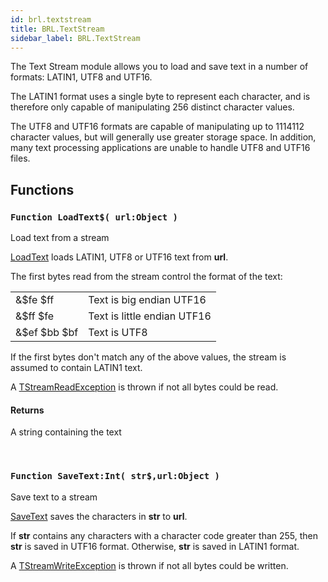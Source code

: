 ```yaml
---
id: brl.textstream
title: BRL.TextStream
sidebar_label: BRL.TextStream
---
```




The Text Stream module allows you to load and save text in a number
of formats: LATIN1, UTF8 and UTF16.

The LATIN1 format uses a single byte to represent each character, and
is therefore only capable of manipulating 256 distinct character values.

The UTF8 and UTF16 formats are capable of manipulating up to 1114112
character values, but will generally use greater storage space. In addition,
many text processing applications are unable to handle UTF8 and UTF16 files.


## Functions

### `Function LoadText$( url:Object )`

Load text from a stream


[LoadText](../../brl/brl.textstream/#function-loadtext-url-object) loads LATIN1, UTF8 or UTF16 text from <b>url</b>.

The first bytes read from the stream control the format of the text:
<table><tr><td> &$fe $ff</td><td>Text is big endian UTF16</td></tr><tr><td>  &$ff $fe</td><td>Text is little endian UTF16</td></tr><tr><td>  &$ef $bb $bf</td><td>Text is UTF8</table>


If the first bytes don't match any of the above values, the stream
is assumed to contain LATIN1 text.

A [TStreamReadException](../../brl/brl.stream/tstreamreadexception) is thrown if not all bytes could be read.


#### Returns
A string containing the text


<br/>

### `Function SaveText:Int( str$,url:Object )`

Save text to a stream


[SaveText](../../brl/brl.textstream/#function-savetext-int-str-url-object) saves the characters in <b>str</b> to <b>url</b>.

If <b>str</b> contains any characters with a character code greater than 255,
then <b>str</b> is saved in UTF16 format. Otherwise, <b>str</b> is saved in LATIN1 format.

A [TStreamWriteException](../../brl/brl.stream/tstreamwriteexception) is thrown if not all bytes could be written.


<br/>

